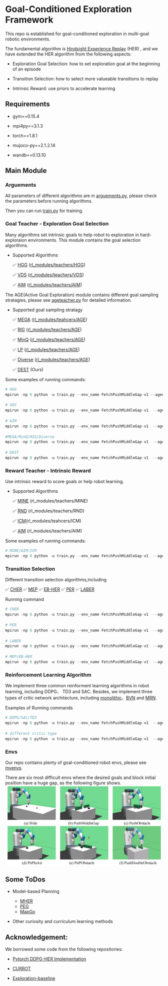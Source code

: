 # Goal-Conditioned Exploration Framework

This repo is established for goal-conditioned exploration in multi-goal robotic environments.

The fundamental algorithm is [Hindsight Experience Replay](https://arxiv.org/abs/1707.01495) (HER) , and we have extended the HER algorithm from the following aspects:
- Exploration Goal Selection: how to set exploration goal at the beginning of an episode

- Transition Selection: how to select more valueable transitions to replay

- Intrinsic Reward: use priors to accelerate learning



## Requirements
- gym==0.15.4

- mpi4py==3.1.3

- torch==1.8.1

- mujoco-py==2.1.2.14

- wandb==0.13.10


## Main Module

### Arguements
All parameters of different algorithms are in [arguements.py](./arguments.py), please check the parameters before running algorithms.

Then you can run [train.py](./train.py) for training. 

### Goal Teacher - Exploration Goal Selection
Many algorithms set intrinsic goals to help robot to exploration in hard-exploraion environments. This module contains the goal selection algorithms.
- Supported Algorithms

    ✅ [HGG](https://arxiv.org/abs/1906.04279) 
     ([rl_modules/teachers/HGG](./rl_modules/teachers/HGG/)) 

    ✅ [VDS](https://arxiv.org/abs/2006.09641) 
    ([rl_modules/teachers/VDS](./rl_modules/teachers/VDS/))

    ✅ [AIM](https://arxiv.org/abs/2105.13345)
     ([rl_modules/teachers/AIM](./rl_modules/teachers/AIM/))

The AGE(Active Goal Exploration) module contains different goal sampling stratagies, please see [ageteacher.py](https://github.com/poisonwine/Goal-Conditioned-Exploration/blob/master/rl_modules/teachers/AGE/ageteacher.py) for detailed information.

- Supported goal sampling stratagy

    ✅ [MEGA](https://arxiv.org/abs/2007.02832)
    ([rl_modules/teahcers/AGE](./rl_modules/teachers/AGE/))

    ✅ [RIG](https://arxiv.org/abs/1807.04742) 
    ([rl_modules/teachers/AGE](./rl_modules/teachers/AGE/))

    ✅ [MinQ](https://arxiv.org/abs/1907.08225) 
    ([rl_modules/teachers/AGE](./rl_modules/teachers/AGE/))

    ✅ [LP](https://openreview.net/forum?id=Vk9RH9aL1Yv)
    ([rl_modules/teachers/AGE](./rl_modules/teachers/AGE/))

    ✅ [Diverse](https://arxiv.org/abs/1903.03698)
     ([rl_modules/teachers/AGE](./rl_modules/teachers/AGE/))

    ✅ [DEST](./rl_modules/teachers/AGE/) (Ours)

Some examples of running commands:
```python
# HGG
mpirun -np 6 python -u train.py --env_name FetchPushMiddleGap-v1 --agent DDPG --n_epochs 100 --seed 5   --alg HGG --goal_teacher --teacher_method HGG  

# VDS
mpirun -np 6 python -u train.py --env_name FetchPushMiddleGap-v1  --agent DDPG --n_epochs 100 --seed 5   --alg VDS --goal_teacher --teacher_method VDS  

# AIM 
mpirun -np 6 python -u train.py --env_name FetchPushMiddleGap-v1  --agent DDPG --n_epochs 100 --seed 5   --alg AIM --goal_teacher --teacher_method AIM  

#MEGA/MinQ/RIG/Diverse
mpirun -np 6 python -u train.py --env_name FetchPushMiddleGap-v1  --agent DDPG --n_epochs 100 --seed 5   --alg MEGA/MinQ/RIG/Diverse --goal_teacher --teacher_method AGE  --sample_stratage MEGA/MinQ/RIG/Diverse

# DEST
mpirun -np 6 python -u train.py --env_name FetchPushMiddleGap-v1  --agent DDPG --n_epochs 100 --seed 5  --explore_alpha 0.5 --alg DEST --goal_teacher --teacher_method AGE --sample_stratage MEGA_MinV --goal_shift   --state_discover_method mine --state_discover --reward_teacher --reward_method mine --age_lambda 0.2  

```

### Reward Teacher - Intrinsic Reward 
Use intrinsic reward to score goals or help robot learning.
 - Supported Algorithms

    ✅ [MINE](https://arxiv.org/abs/2103.08107)  (rl_modules/teachers/MINE)

    ✅ [RND](https://arxiv.org/abs/1810.12894) (rl_modules/teachers/RND)

    ✅ [ICM](https://arxiv.org/abs/1705.05363)(rl_modules/teahcers/ICM)

    ✅ [AIM](https://arxiv.org/abs/2105.13345) (rl_modules/teachers/AIM)

Some examples of running commands:
```python
# MINE/AIM/ICM
mpirun -np 6 python -u train.py --env_name FetchPushMiddleGap-v1  --agent DDPG --n_epochs 100 --seed 5  --alg MINE  --reward_teacher --reward_method mine/aim/icm --intrinisic_r
```


### Transition Selection
Different transition selection algorithms,including

✅ [CHER](https://dl.acm.org/doi/10.5555/3454287.3455418)
✅ [MEP](https://arxiv.org/abs/1905.08786v1)
✅ [EB-HER](https://arxiv.org/abs/1810.01363)
✅ [PER](https://arxiv.org/abs/1511.05952)
✅ [LABER](https://arxiv.org/abs/2110.01528)

Running command
```python 
# CHER
mpirun -np 6 python -u train.py --env_name FetchPushMiddleGap-v1  --agent DDPG --n_epochs 100 --seed 5  --alg CHER  --use_cher True

# PER
mpirun -np 6 python -u train.py --env_name FetchPushMiddleGap-v1  --agent DDPG --n_epochs 100 --seed 5  --alg PER  --use_per True

# LABER
mpirun -np 6 python -u train.py --env_name FetchPushMiddleGap-v1  --agent DDPG --n_epochs 100 --seed 5  --alg LABER  --use_laber True

# MEP/EB-HER
mpirun -np 6 python -u train.py --env_name FetchPushMiddleGap-v1  --agent DDPG --n_epochs 100 --seed 5  --alg MEP/EB-HER  --episode_priority True --traj_rank_method entropy/energy
```

### Reinforcement Learning Algorithm
We implement three common reinforment learning  algorithms in robot learning, including DDPG、 TD3 and SAC. Besides, we implement three types of critic network architecture, including [monolithic](https://github.com/poisonwine/Goal-Conditioned-Exploration/blob/master/rl_modules/models.py)、[BVN](https://arxiv.org/abs/2204.13695) and [MRN](https://arxiv.org/abs/2208.08133).

Examples of Running commands
```python 
# DDPG/SAC/TD3
mpirun -np 6 python -u train.py --env_name FetchPushMiddleGap-v1  --agent DDPG/SAC/TD3 --n_epochs 100 --seed 5  --alg HER

# different critic type 
mpirun -np 6 python -u train.py --env_name FetchPushMiddleGap-v1  --agent DDPG/SAC/TD3 --n_epochs 100 --seed 5  --alg HER --critic_type monolithic/BVN/MRN
```
### Envs
Our repo contains plenty of  goal-conditioned robot envs, please see [myenvs](https://github.com/poisonwine/Goal-Conditioned-Exploration/tree/master/myenvs/__init__.py). 

There are six most difficult envs where  the desired goals and block initial position have a huge gap, as the following figure shows.
![hard_envs](./fetchenv_hard.png)


## Some ToDos

- Model-based Planning
    - [MHER](https://arxiv.org/abs/2107.00306)
    - [PEG](https://openreview.net/forum?id=6qeBuZSo7Pr)
    - [MapGo](https://arxiv.org/abs/2105.06350)
    
- Other curiosity and curriculum learning methods






## Acknowledgement:
We borrowed some code from the following repositories:
- [Pytorch DDPG-HER Implementation](https://github.com/TianhongDai/hindsight-experience-replay)

- [CURROT](https://github.com/psclklnk/currot/tree/main)

- [Exploration-baseline](https://github.com/yuanmingqi/rl-exploration-baselines)
